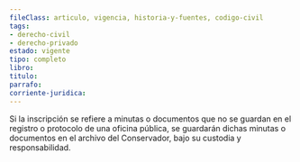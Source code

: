 ```yaml
---
fileClass: articulo, vigencia, historia-y-fuentes, codigo-civil
tags:
- derecho-civil
- derecho-privado
estado: vigente
tipo: completo
libro:
titulo:
parrafo:
corriente-juridica:
---
```

Si la inscripción se refiere a minutas o documentos que no se guardan en el registro o protocolo de una oficina pública, se guardarán dichas minutas o documentos en el archivo del Conservador, bajo su custodia y responsabilidad.